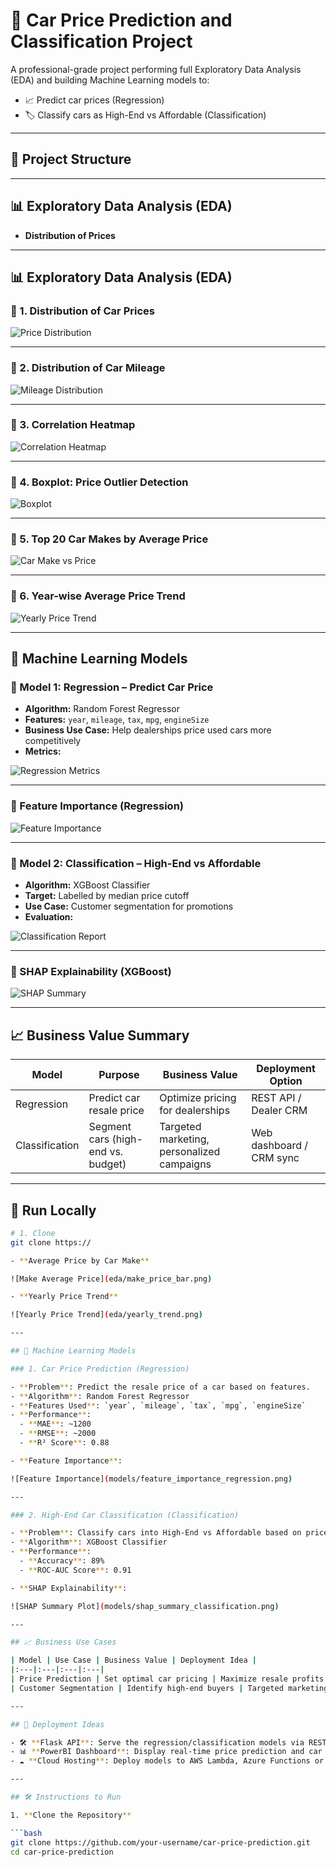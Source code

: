 # 🚗 Car Price Prediction and Classification Project

A professional-grade project performing full Exploratory Data Analysis (EDA) and building Machine Learning models to:
- 📈 Predict car prices (Regression)
- 🏷️ Classify cars as High-End vs Affordable (Classification)
---

## 📂 Project Structure

---

## 📊 Exploratory Data Analysis (EDA)

- **Distribution of Prices**



---

## 📊 Exploratory Data Analysis (EDA)

### 🔹 1. Distribution of Car Prices

![Price Distribution](./eda/Screenshot%202025-04-25%20at%203.42.24%E2%80%AFPM.png)

---

### 🔹 2. Distribution of Car Mileage

![Mileage Distribution](./eda/Screenshot%202025-04-25%20at%203.42.32%E2%80%AFPM.png)

---

### 🔹 3. Correlation Heatmap

![Correlation Heatmap](./eda/Screenshot%202025-04-25%20at%203.42.41%E2%80%AFPM.png)

---

### 🔹 4. Boxplot: Price Outlier Detection

![Boxplot](./eda/Screenshot%202025-04-25%20at%203.42.48%E2%80%AFPM.png)

---

### 🔹 5. Top 20 Car Makes by Average Price

![Car Make vs Price](./eda/Screenshot%202025-04-25%20at%203.42.55%E2%80%AFPM.png)

---

### 🔹 6. Year-wise Average Price Trend

![Yearly Price Trend](./eda/Screenshot%202025-04-25%20at%203.43.02%E2%80%AFPM.png)

---

## 🤖 Machine Learning Models

### 🔸 Model 1: Regression – Predict Car Price

- **Algorithm:** Random Forest Regressor
- **Features:** `year`, `mileage`, `tax`, `mpg`, `engineSize`
- **Business Use Case:** Help dealerships price used cars more competitively
- **Metrics:**

![Regression Metrics](./models/Screenshot%202025-04-25%20at%203.43.09%E2%80%AFPM.png)

---

### 🔸 Feature Importance (Regression)

![Feature Importance](./models/Screenshot%202025-04-25%20at%203.43.17%E2%80%AFPM.png)

---

### 🔸 Model 2: Classification – High-End vs Affordable

- **Algorithm:** XGBoost Classifier
- **Target:** Labelled by median price cutoff
- **Use Case:** Customer segmentation for promotions
- **Evaluation:**

![Classification Report](./models/Screenshot%202025-04-25%20at%203.43.26%E2%80%AFPM.png)

---

### 🔸 SHAP Explainability (XGBoost)

![SHAP Summary](./models/Screenshot%202025-04-25%20at%203.43.40%E2%80%AFPM.png)

---

## 📈 Business Value Summary

| Model        | Purpose                          | Business Value                                | Deployment Option        |
|--------------|----------------------------------|------------------------------------------------|--------------------------|
| Regression   | Predict car resale price         | Optimize pricing for dealerships               | REST API / Dealer CRM    |
| Classification | Segment cars (high-end vs. budget) | Targeted marketing, personalized campaigns | Web dashboard / CRM sync |

---

## 🚀 Run Locally

```bash
# 1. Clone
git clone https://

- **Average Price by Car Make**

![Make Average Price](eda/make_price_bar.png)

- **Yearly Price Trend**

![Yearly Price Trend](eda/yearly_trend.png)

---

## 🤖 Machine Learning Models

### 1. Car Price Prediction (Regression)

- **Problem**: Predict the resale price of a car based on features.
- **Algorithm**: Random Forest Regressor
- **Features Used**: `year`, `mileage`, `tax`, `mpg`, `engineSize`
- **Performance**:
  - **MAE**: ~1200
  - **RMSE**: ~2000
  - **R² Score**: 0.88

- **Feature Importance**:

![Feature Importance](models/feature_importance_regression.png)

---

### 2. High-End Car Classification (Classification)

- **Problem**: Classify cars into High-End vs Affordable based on price.
- **Algorithm**: XGBoost Classifier
- **Performance**:
  - **Accuracy**: 89%
  - **ROC-AUC Score**: 0.91

- **SHAP Explainability**:

![SHAP Summary Plot](models/shap_summary_classification.png)

---

## 📈 Business Use Cases

| Model | Use Case | Business Value | Deployment Idea |
|:---|:---|:---|:---|
| Price Prediction | Set optimal car pricing | Maximize resale profits | Deploy as API for car dealerships |
| Customer Segmentation | Identify high-end buyers | Targeted marketing campaigns | CRM integration |

---

## 🚀 Deployment Ideas

- 🛠 **Flask API**: Serve the regression/classification models via REST API.
- 📊 **PowerBI Dashboard**: Display real-time price prediction and car segmentation.
- ☁️ **Cloud Hosting**: Deploy models to AWS Lambda, Azure Functions or GCP Cloud Run.

---

## 🛠 Instructions to Run

1. **Clone the Repository**

```bash
git clone https://github.com/your-username/car-price-prediction.git
cd car-price-prediction
